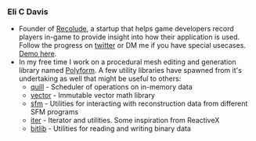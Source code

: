 ### Eli C Davis

- Founder of [Recolude](https://recolude.com/), a startup that helps game developers record players in-game to provide insight into how their application is used. Follow the progress on [twitter](https://twitter.com/RecoludeLLC) or DM me if you have special usecases. [Demo here](https://app.recolude.com/recording?id=37f0e5e2-f884-46c4-a1d8-72ae959a7fa2).
- In my free time I work on a procedural mesh editing and generation library named [Polyform](https://github.com/EliCDavis/polyform). A few utility libraries have spawned from it's undertaking as well that might be useful to others:
  - [quill](https://github.com/EliCDavis/quill) - Scheduler of operations on in-memory data
  - [vector](https://github.com/EliCDavis/vector) - Immutable vector math library
  - [sfm](https://github.com/EliCDavis/sfm) - Utilities for interacting with reconstruction data from different SFM programs
  - [iter](https://github.com/EliCDavis/iter) - Iterator and utilities. Some inspiration from ReactiveX
  - [bitlib](https://github.com/EliCDavis/bitlib) - Utilities for reading and writing binary data
